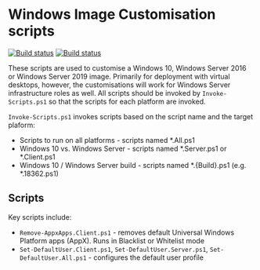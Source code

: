 # Windows Image Customisation scripts

[![Build status](https://ci.appveyor.com/api/projects/status/hf5m780p8w431bc0/branch/master?svg=true)](https://ci.appveyor.com/project/aaronparker/image-customise/branch/master)
[![Build status](https://ci.appveyor.com/api/projects/status/hf5m780p8w431bc0/branch/development?svg=true)](https://ci.appveyor.com/project/aaronparker/image-customise/branch/development)

These scripts are used to customise a Windows 10, Windows Server 2016 or Windows Server 2019 image. Primarily for deployment with virtual desktops, however, the customisations will work for Windows Server infrastructure roles as well. All scripts should be invoked by `Invoke-Scripts.ps1` so that the scripts for each platform are invoked.

`Invoke-Scripts.ps1` invokes scripts based on the script name and the target plaform:

* Scripts to run on all platforms - scripts named *.All.ps1
* Windows 10 vs. Windows Server - scripts named *.Server.ps1 or *.Client.ps1
* Windows 10 / Windows Server build - scripts named *.{Build}.ps1 (e.g. *.18362.ps1)

## Scripts

Key scripts include:

* `Remove-AppxApps.Client.ps1` - removes default Universal Windows Platform apps (AppX). Runs in Blacklist or Whitelist mode
* `Set-DefaultUser.Client.ps1`, `Set-DefaultUser.Server.ps1`, `Set-DefaultUser.All.ps1` - configures the default user profile
